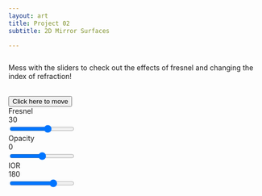```yaml
---
layout: art
title: Project 02
subtitle: 2D Mirror Surfaces

---
```


<link href="/assets/css/viza656.css" rel="stylesheet" type = "text/css">
<script src="//code.jquery.com/jquery-1.10.2.js"></script>
<script src="//code.jquery.com/ui/1.11.4/jquery-ui.js"></script>


<div class="container">
  <div class="row">
    <div class="col-lg-12 col-md-12 col-sm-12 col-12 d-flex text-center hidden">
        <div class="column p-4">
  <p>Mess with the sliders to check out the effects of fresnel and changing the index of refraction!</p>
      </div>
  </div>
  <br>
    <canvas id="canvas" onmousemove="updateMouse(event)"></canvas>
    <div id="ui">
        <button id="uiheader">Click here to move </button>
        <div class="slider-name"> Fresnel </div>
        <div class="value">30</div>
        <input id="fresnelSlider" class="slider" type="range" min="0" max="50" step="1" value="30" oninput="myFunction(this.id)"> 
        <br>        
        <div class="slider-name"> Opacity </div>
        <div class="value">0</div>
        <input id="transparency" class="slider" type="range" min="0" max="1" step=".1" value=".5" oninput="myFunction(this.id)"> 
        <br>      
        <div class="slider-name"> IOR </div>
        <div class="value">180</div>
        <input id="iorSlider" class="slider" type="range" min="-100" max="300" step="1" value="180" oninput="myFunction(this.id)">
        <br>        
    </div>
</div>
<!-- vertex shader -->
<script  id="2d-vertex-shader" type="x-shader/x-vertex">
attribute vec2 a_position;
attribute vec2 a_texCoord;

uniform vec2 u_resolution;

varying vec2 v_texCoord;

void main() {
   // convert the rectangle from pixels to 0.0 to 1.0
   vec2 zeroToOne = a_position / u_resolution;

   // convert from 0->1 to 0->2
   vec2 zeroToTwo = zeroToOne * 2.0;

   // convert from 0->2 to -1->+1 (clipspace)
   vec2 clipSpace = zeroToTwo - 1.0;

   gl_Position = vec4(clipSpace * vec2(1, -1), 0, 1);

   // pass the texCoord to the fragment shader
   // The GPU will interpolate this value between points.
   v_texCoord = a_texCoord;
}
</script>
<!-- fragment shader -->
<script  id="2d-fragment-shader" type="x-shader/x-fragment">
precision mediump float;

// our texture
uniform sampler2D u_bright;
uniform sampler2D u_dark;
uniform sampler2D u_normal_map;
uniform sampler2D u_haha_color;

uniform int u_ifUseVectorField;
uniform float u_interpolateDistance;
uniform float u_index_of_refraction;
uniform float u_transparency;

uniform vec2 u_mouse;

// the texCoords passed in from the vertex shader.
varying vec2 v_texCoord;

void main() 
{
    vec4 normal = texture2D(u_normal_map, v_texCoord);
    vec4 color = texture2D(u_haha_color, v_texCoord);
    color = vec4(color.rgb, color.a * u_transparency);

    if(length(normal) < 0.005) 
    {
        normal = vec4(0.0);
    }
    vec4 bright = vec4(1.0, 1.0, 1.0, 1.0);
    vec4 dark = vec4(0.0, 0.0, 0.0, 1.0);

    float lightHeight = 1.0;

    //Directional Light
    //The light direction is from the mouse position to orgin.
    vec3 lightDirection = -1.0 * normalize(vec3(0.0, 0.0, 0.0) - vec3(u_mouse.x, u_mouse.y, lightHeight));

    vec4 correctedNormals = normal;
    correctedNormals.x = 2.0 * correctedNormals.x - 1.0;
    correctedNormals.y = 2.0 * correctedNormals.y - 1.0;
    // correctedNormals.z = correctedNormals.z * correctedNormals.z;

    float scaleFactor = 25.0;

    if(u_ifUseVectorField > 5) {
        correctedNormals.x = sin(v_texCoord.x*scaleFactor) + 0.5;
        correctedNormals.y = sin(v_texCoord.y*scaleFactor) + 0.5;
        correctedNormals.z = sin(v_texCoord.x*scaleFactor) + sin(v_texCoord.y*scaleFactor);
    }

    vec3 normalDirection = normalize(vec3(correctedNormals.x, correctedNormals.y, correctedNormals.z));

    // ********************************************************
    // Diffuse Shading
    float intensity_diffuse = max(0.0, dot(normalDirection, lightDirection));
    
    float edge1 = 0.5 - u_interpolateDistance/2.0;
    float edge2 = 0.5 + u_interpolateDistance/2.0; 

    //intensity_diffuse = pow(intensity_diffuse, 3.0);

    intensity_diffuse = smoothstep(edge1, edge2, intensity_diffuse);
    //*********************************************************


    //*********************************************************
    // Specular Shading
    vec3 eye = -1.0 * normalize(vec3(v_texCoord.x, v_texCoord.y, 0) - vec3(u_mouse.x, u_mouse.y, lightHeight));

    vec3 reflection = -1.0 * lightDirection + 2.0 * dot(normalDirection, lightDirection) * normalDirection;
    
    reflection = normalize(reflection);
    
    float intensity_specular = max(0.0, dot(eye, reflection));
    
    intensity_specular = pow(intensity_specular, 3.0);
    intensity_specular = smoothstep(edge1, edge2, intensity_specular);
    //*********************************************************

    //*********************************************************
    //Border
    vec3 downVector = vec3(0.0, 0.0, 1.0);

    float intensity_border = max(0.0, 1.0 - dot(downVector, normalDirection));

    intensity_border = smoothstep(0.7, 0.9, intensity_border);
    //*********************************************************


    //*********************************************************
    //Refraction
    float alpha = log2(u_index_of_refraction);

    vec3 refracted;
    vec3 s;

    if(alpha > 0.0) 
    {
        refracted = alpha * (-1.0 * eye) + (1.0 - alpha) * (-1.0 * normalDirection);
    } else 
    {
        alpha = 1.0 + alpha;
        s = normalize(-1.0 * eye + dot(eye, normalDirection) * normalDirection);
        refracted = alpha * (-1.0 * eye) + (1.0 - alpha) * s;
    }

    refracted = normalize(refracted);

    float env_refrac_dist = 0.2; // Distance of the env image behind (Refraction)

    refracted = env_refrac_dist * (refracted / (refracted.z));

    vec2 refracted_pix_coords = refracted.xy + v_texCoord.xy;

    vec4 refracted_pixel = texture2D(u_bright, refracted_pix_coords);
    
    //*********************************************************

    //*********************************************************
    //Reflection
    float env_reflec_dist = 0.1;

    vec3 reflection_eye = -1.0 * eye + 2.0 * dot(normalDirection, eye) * normalDirection;

    reflection_eye = normalize(reflection_eye);

    vec2 reflected_coords = env_reflec_dist * (reflection_eye.xy / reflection.z);

    reflected_coords = reflected_coords + v_texCoord.xy;

    vec4 reflected_pixel = texture2D(u_dark, reflected_coords);
    //vec4 reflected_pixel = vec4(1.0);    
    //*********************************************************

    //*********************************************************
    // Fresnel
    float cos_eye_normal = dot(eye, normalDirection);
    float sin_eye_normal = sqrt(1.0 - pow(cos_eye_normal, 2.0));

    float refl_refr_ratio;

    float partition_fresnal = u_interpolateDistance/2.0;

    if(sin_eye_normal < partition_fresnal) {
        refl_refr_ratio = (1.0/2.0) * (1.0 - smoothstep(0.1, 0.9, (sin_eye_normal) * (1.0/partition_fresnal))); // Scaling the smoothstep and transforming the sin_eye_normal accordingly
    } 
    else 
    {  //if(sin_eye_normal < 2.0 * partition_fresnal) {
        refl_refr_ratio = smoothstep(0.1, 0.9, (sin_eye_normal - partition_fresnal) * (1.0/partition_fresnal));
    }

    //*********************************************************
    
    
    if(length(normal.xyz) > 0.005) 
    {
        gl_FragColor =  (refl_refr_ratio) * refracted_pixel + (1.0 - refl_refr_ratio) * reflected_pixel;
        gl_FragColor *= color;
    } 
    else 
    {
        gl_FragColor = texture2D(u_bright, v_texCoord);
        gl_FragColor += color;
    }
    

}
</script><!--
for most samples webgl-utils only provides shader compiling/linking adnd
canvas resizing because why clutter the examples with code that's the same in every sample.
See http://webglfundamentals.org/webgl/lessons/webgl-boilerplate.html
and http://webglfundamentals.org/webgl/lessons/webgl-resizing-the-canvas.html
for webgl-utils, m3, m4, and webgl-lessons-ui.
-->
<script src="https://webglfundamentals.org/webgl/resources/webgl-utils.js"></script>
<script src="/assets/js/pr02.js"></script>
<!-- SliderUpdate.js-->
<script>
  function hexToRGB(h) {
  let r = 0, g = 0, b = 0;

  // 3 digits
  if (h.length == 4) {
    r = "0x" + h[1] + h[1];
    g = "0x" + h[2] + h[2];
    b = "0x" + h[3] + h[3];

  // 6 digits
  } else if (h.length == 7) {
    r = "0x" + h[1] + h[2];
    g = "0x" + h[3] + h[4];
    b = "0x" + h[5] + h[6];
  }
  
  array = new Float32Array(3);
  array[0] = r/255;
  array[1] = g/255;
  array[2] = b/255;
  return array;
}

function myFunction(id)
{
    //Create variables
    var propertyToModify = id;
    var newValue =document.getElementById(id).value;
    var target =document.getElementById(id).previousElementSibling;

    //Assign value to ui
    target.innerHTML = newValue;

    if(id.toLowerCase().includes("color"))
    {
        //Assign value to variable for frag shader
        window[propertyToModify] = hexToRGB(newValue);
        console.log(hexToRGB(newValue));
    }
    else if(id.toLowerCase().includes("fresnel"))
    {
        //Assign value to variable for frag shader
      cartoonEffect(newValue);
    }  
    else if(id.toLowerCase().includes("ior"))
    {
        //Assign value to variable for frag shader
      changeIOR(newValue);
    }    
    else
    {
        //Assign value to variable for frag shader
    window[propertyToModify] = newValue;
    }
}
</script>

<!-- Draggable.js-->
<script>
  //TODO figure out why it needs to be a button to be dragged. Most likely has to do with z-depth?
  // Make the DIV element draggable:
dragElement(document.getElementById("ui"));

function dragElement(elmnt) {
var pos1 = 0, pos2 = 0, pos3 = 0, pos4 = 0;
if (document.getElementById(elmnt.id + "header")) {
  // if present, the header is where you move the DIV from:
  document.getElementById(elmnt.id + "header").onmousedown = dragMouseDown;
} else {
  // otherwise, move the DIV from anywhere inside the DIV:
  elmnt.onmousedown = dragMouseDown;
}

function dragMouseDown(f) {
  e = f;
  e.preventDefault();
  // get the mouse cursor position at startup:
  pos3 = e.clientX;
  pos4 = e.clientY;
  document.onmouseup = closeDragElement;
  // call a function whenever the cursor moves:
  document.onmousemove = elementDrag;
}

function elementDrag(e) {
  e = e;
  e.preventDefault();
  // calculate the new cursor position:
  pos1 = pos3 - e.clientX;
  pos2 = pos4 - e.clientY;
  pos3 = e.clientX;
  pos4 = e.clientY;
  // set the element's new position:
  elmnt.style.top = (elmnt.offsetTop - pos2) + "px";
  elmnt.style.left = (elmnt.offsetLeft - pos1) + "px";
}

function closeDragElement() {
  // stop moving when mouse button is released:
  document.onmouseup = null;
  document.onmousemove = null;
}
}
</script>

<!--SaveFile.js-->
<script>

</script>

<!-- Mouse Tracking-->
<script>

function updateMouse(e) {
  mousex = e.clientX;
  mousey = e.clientY;

  mousex = (mousex - gl.canvas.width/2);
  mousey = -1.0 * (mousey - gl.canvas.height/2);
  var coor = "Coordinates: (" + mousex + "," + mousey + ")";
  document.getElementById("canvas").innerHTML = coor;
}


</script>